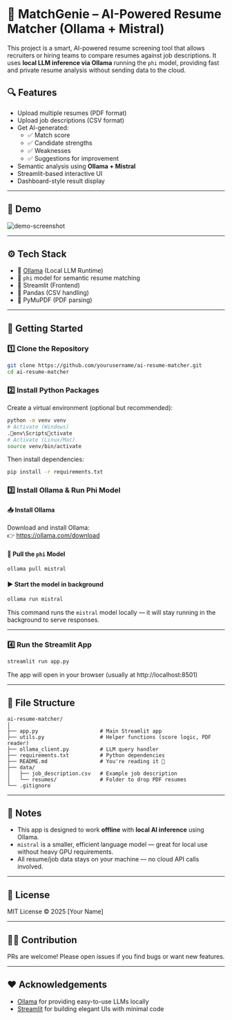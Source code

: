 # 🧠 MatchGenie – AI-Powered Resume Matcher (Ollama + Mistral)

This project is a smart, AI-powered resume screening tool that allows recruiters or hiring teams to compare resumes against job descriptions. It uses **local LLM inference via Ollama** running the `phi` model, providing fast and private resume analysis without sending data to the cloud.

## 🔍 Features

- Upload multiple resumes (PDF format)
- Upload job descriptions (CSV format)
- Get AI-generated:
  - ✅ Match score
  - ✅ Candidate strengths
  - ✅ Weaknesses
  - ✅ Suggestions for improvement
- Semantic analysis using **Ollama + Mistral**
- Streamlit-based interactive UI
- Dashboard-style result display

---

## 📸 Demo

![demo-screenshot](https://via.placeholder.com/800x400?text=Demo+Screenshot)

---

## ⚙️ Tech Stack

- 🧠 [Ollama](https://ollama.com) (Local LLM Runtime)
- 🤖 `phi` model for semantic resume matching
- 📄 Streamlit (Frontend)
- 🐼 Pandas (CSV handling)
- 📄 PyMuPDF (PDF parsing)

---

## 🚀 Getting Started

### 1️⃣ Clone the Repository

```bash
git clone https://github.com/yourusername/ai-resume-matcher.git
cd ai-resume-matcher
```

### 2️⃣ Install Python Packages

Create a virtual environment (optional but recommended):

```bash
python -m venv venv
# Activate (Windows)
.env\Scriptsctivate
# Activate (Linux/Mac)
source venv/bin/activate
```

Then install dependencies:

```bash
pip install -r requirements.txt
```

### 3️⃣ Install Ollama & Run Phi Model

#### 📥 Install Ollama
Download and install Ollama:  
👉 https://ollama.com/download

#### 🧠 Pull the `phi` Model

```bash
ollama pull mistral
```

#### ▶️ Start the model in background

```bash
ollama run mistral
```

This command runs the `mistral` model locally — it will stay running in the background to serve responses.

---

### 4️⃣ Run the Streamlit App

```bash
streamlit run app.py
```

The app will open in your browser (usually at http://localhost:8501)

---

## 📂 File Structure

```
ai-resume-matcher/
│
├── app.py                    # Main Streamlit app
├── utils.py                  # Helper functions (score logic, PDF reader)
├── ollama_client.py          # LLM query handler
├── requirements.txt          # Python dependencies
├── README.md                 # You're reading it 🙂
├── data/
│   ├── job_description.csv   # Example job description
│   └── resumes/              # Folder to drop PDF resumes
└── .gitignore
```

---

## 📌 Notes

- This app is designed to work **offline** with **local AI inference** using Ollama.
- `mistral` is a smaller, efficient language model — great for local use without heavy GPU requirements.
- All resume/job data stays on your machine — no cloud API calls involved.

---

## 📜 License

MIT License © 2025 [Your Name]

---

## 🙋‍♀️ Contribution

PRs are welcome! Please open issues if you find bugs or want new features.

---

## ❤️ Acknowledgements

- [Ollama](https://ollama.com) for providing easy-to-use LLMs locally
- [Streamlit](https://streamlit.io) for building elegant UIs with minimal code
